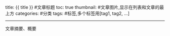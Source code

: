 
title: {{ title }} #文章标题
toc: true
thumbnail: #文章图片,显示在列表和文章的最上方
categories: #分类
tags:  #标签,多个标签用[tag1, tag2, ...]       
     
     
---

文章摘要、概要

<!--more-->
